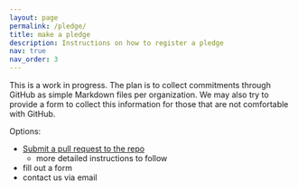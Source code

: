 ```yaml
---
layout: page
permalink: /pledge/
title: make a pledge
description: Instructions on how to register a pledge
nav: true
nav_order: 3
---
```



This is a work in progress. The plan is to collect commitments through GitHub as simple Markdown files per organization. We may also try to provide a form to collect this information for those that are not comfortable with GitHub.

Options:
  * [Submit a pull request to the repo](https://github.com/cranmer/open-source-pledge/) 
    * more detailed instructions to follow
  * fill out a form
  * contact us via email
